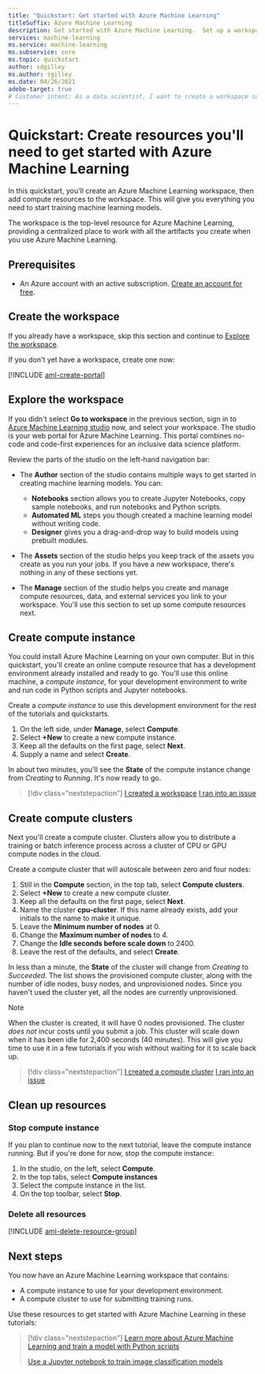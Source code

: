 ```yaml
---
title: "Quickstart: Get started with Azure Machine Learning"
titleSuffix: Azure Machine Learning
description: Get started with Azure Machine Learning.  Set up a workspace and add compute resources to create your development environment.
services: machine-learning
ms.service: machine-learning
ms.subservice: core
ms.topic: quickstart
author: sdgilley
ms.author: sgilley
ms.date: 04/26/2021
adobe-target: true
# Customer intent: As a data scientist, I want to create a workspace so that I can start to use Azure Machine Learning.
---
```


# Quickstart: Create resources you'll need to get started with Azure Machine Learning

In this quickstart, you'll create an Azure Machine Learning workspace, then add compute resources to the workspace. This will give you everything you need to start training machine learning models.  

The workspace is the top-level resource for Azure Machine Learning, providing a centralized place to work with all the artifacts you create when you use Azure Machine Learning.

## Prerequisites

- An Azure account with an active subscription. [Create an account for free](https://azure.microsoft.com/free/?WT.mc_id=A261C142F).

## Create the workspace

If you  already have a workspace, skip this section and continue to [Explore the workspace](#studio).

If you don't yet have a workspace, create one now:

[!INCLUDE [aml-create-portal](../../includes/aml-create-in-portal.md)]

## <a name="studio"></a> Explore the workspace

If you didn't select **Go to workspace** in the previous section, sign in to [Azure Machine Learning studio](https://ml.azure.com) now, and select your workspace. The studio is your web portal for Azure Machine Learning. This portal combines no-code and code-first experiences for an inclusive data science platform.

Review the parts of the studio on the left-hand navigation bar:

* The **Author** section of the studio contains multiple ways to get started in creating machine learning models.  You can:

    * **Notebooks** section allows you to create Jupyter Notebooks, copy sample notebooks, and run notebooks and Python scripts.
    * **Automated ML** steps you though created a machine learning model without writing code.
    * **Designer** gives you a drag-and-drop way to build models using prebuilt modules.

* The **Assets** section of the studio helps you keep track of the assets you create as you run your jobs.  If you have a new workspace, there's nothing in any of these sections yet.

* The **Manage** section of the studio helps you create and manage compute resources, data, and external services you link to your workspace.  You'll use this section to set up some compute resources next.

## Create compute instance

You could install Azure Machine Learning on your own computer.  But in this quickstart, you'll create an online compute resource that has a development environment already installed and ready to go.  You'll use this online machine, a *compute instance*, for your development environment to write and run code in Python scripts and Jupyter notebooks.

Create a *compute instance* to use this development environment for the rest of the tutorials and quickstarts.

1. On the left side, under **Manage**, select **Compute**.
1. Select **+New** to create a new compute instance.
1. Keep all the defaults on the first page, select **Next**.
1. Supply a name and select **Create**.
 
In about two minutes, you'll see the **State** of the compute instance change from *Creating* to *Running*.  It's now ready to go.  

> [!div class="nextstepaction"]
> [I created a workspace](?success=create-workspace#cluster) [I ran into an issue](https://www.research.net/r/7C8Z3DN?issue=create-workspace)

## <a name="cluster"></a> Create compute clusters

Next you'll create a compute cluster.  Clusters allow you to distribute a training or batch inference process across a cluster of CPU or GPU compute nodes in the cloud.

Create a compute cluster that will autoscale between zero and four nodes:

1. Still in the **Compute** section, in the top tab, select **Compute clusters**.
1. Select **+New** to create a new compute cluster.
1. Keep all the defaults on the first page, select **Next**.
1. Name the cluster **cpu-cluster**.  If this name already exists, add your initials to the name to make it unique.
1. Leave the **Minimum number of nodes** at 0.
1. Change the **Maximum number of nodes** to 4.
1. Change the **Idle seconds before scale down** to 2400.
1. Leave the rest of the defaults, and select **Create**.

In less than a minute, the **State** of the cluster will change from *Creating* to *Succeeded*.  The list shows the provisioned compute cluster, along with the number of idle nodes, busy nodes, and unprovisioned nodes.  Since you haven't used the cluster yet, all the nodes are currently unprovisioned. 

> [!NOTE]
> When the cluster is created, it will have 0 nodes provisioned. The cluster *does not* incur costs until you submit a job. This cluster will scale down when it has been idle for 2,400 seconds (40 minutes).  This will give you time to use it in a few tutorials if you wish without waiting for it to scale back up.

> [!div class="nextstepaction"]
> [I created a compute cluster](?success=create-compute-cluster#clean-up) [I ran into an issue](https://www.research.net/r/7C8Z3DN?issue=create-compute-cluster)

## <a name="clean-up"></a>Clean up resources

### Stop compute instance

If you plan to continue now to the next tutorial, leave the compute instance running.  But if you're done for now, stop the compute instance:

1. In the studio, on the left, select **Compute**.
1. In the top tabs, select **Compute instances**
1. Select the compute instance in the list.
1. On the top toolbar, select **Stop**.

### Delete all resources

[!INCLUDE [aml-delete-resource-group](../../includes/aml-delete-resource-group.md)]

## Next steps

You now have an Azure Machine Learning workspace that contains:
* A compute instance to use for your development environment.
* A compute cluster to use for submitting training runs. 

Use these resources to get started with Azure Machine Learning in these tutorials:  

> [!div class="nextstepaction"]
> [Learn more about Azure Machine Learning and train a model with Python scripts](tutorial-1st-experiment-hello-world.md)
>
> [Use a Jupyter notebook to train image classification models](tutorial-train-models-with-aml.md)
